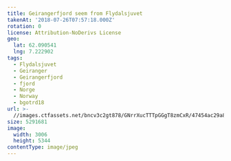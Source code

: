 ```yaml
---
title: Geirangerfjord seem from Flydalsjuvet
takenAt: '2018-07-26T07:57:18.000Z'
rotation: 0
license: Attribution-NoDerivs License
geo:
  lat: 62.090541
  lng: 7.222902
tags:
  - Flydalsjuvet
  - Geiranger
  - Geirangerfjord
  - fjord
  - Norge
  - Norway
  - bgotrd18
url: >-
  //images.ctfassets.net/bncv3c2gt878/GNrrXucTTTpGGgT8zmCxR/47454ac29a8532d36e87a63fc00355d2/geirangerfjord-seem-from-flydalsjuvet_43142069724_o
size: 5291681
image:
  width: 3006
  height: 5344
contentType: image/jpeg
---
```


